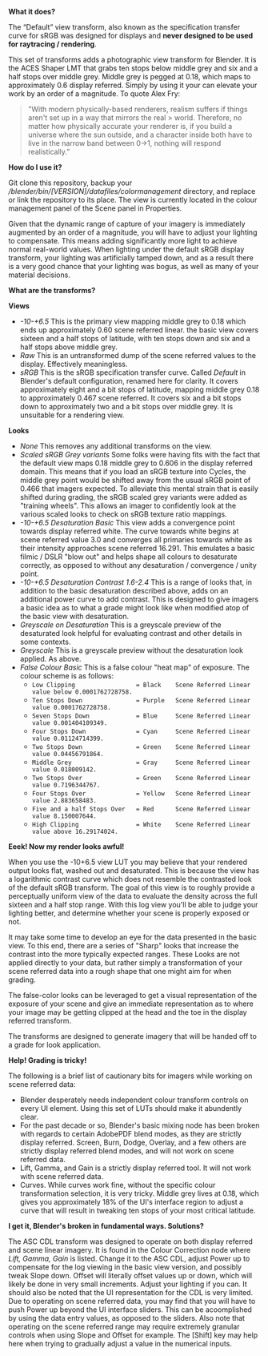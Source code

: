 **What it does?**

The “Default” view transform, also known as the specification transfer curve for sRGB was designed for displays and **never designed to be used for raytracing / rendering**.

This set of transforms adds a photographic view transform for Blender. It is the ACES Shaper LMT that grabs ten stops below middle grey
and six and a half stops over middle grey. Middle grey is pegged at 0.18, which maps to approximately 0.6
display referred. Simply by using it your can elevate your work by an order of a magnitude. To quote Alex Fry:

> "With modern physically-based renderers, realism suffers if things aren't set up in a way that mirrors the real > world. Therefore, no matter how physically accurate your renderer is, if you build a universe where the sun 
> outside, and a character inside both have to live in the narrow band between 0->1, nothing will respond
> realistically.”

**How do I use it?**

Git clone this repository, backup your */blender/bin/[VERSION]/datafiles/colormanagement* directory, and replace or link the repository to its place. The view is currently located in the colour management panel of the Scene panel in Properties.

Given that the dynamic range of capture of your imagery is immediately augmented by an order of a magnitude, you will have to adjust your lighting to compensate. This means adding significantly more light to achieve normal real-world values. When lighting under the default sRGB display transform, your lighting was artificially tamped down, and as a result there is a very good chance that your lighting was bogus, as well as many of your material decisions.

**What are the transforms?**

**Views**
 * *-10-+6.5* This is the primary view mapping middle grey to 0.18 which ends up approximately 0.60 scene referred linear.
 the basic view covers sixteen and a half stops of latitude, with ten stops down and six and a half stops above
 middle grey.
 * *Raw* This is an untransformed dump of the scene referred values to the display. Effectively meaningless.
 * *sRGB* This is the sRGB specification transfer curve. Called *Default* in Blender's default configuration,
 renamed here for clarity. It covers approximately eight and a bit stops of latitude, mapping middle grey 0.18 to
 approximately 0.467 scene referred. It covers six and a bit stops down to approximately two and a bit stops over
 middle grey. It is unsuitable for a rendering view.
 
**Looks**
 * *None* This removes any additional transforms on the view.
 * *Scaled sRGB Grey variants* Some folks were having fits with the fact that the default view maps 0.18 middle grey to 0.606 in the display referred domain. This means that if you load an sRGB texture into Cycles, the middle grey point would be shifted away from the usual sRGB point of 0.466 that imagers expected. To alleviate this mental strain that is easily shifted during grading, the sRGB scaled grey variants were added as "training wheels". This allows an imager to confidently look at the various scaled looks to check on sRGB texture ratio mappings.
 * *-10-+6.5 Desaturation Basic* This view adds a convergence point towards display referred white. The curve towards white begins at scene referred value 3.0 and converges all primaries towards white as their intensity approaches scene referred 16.291. This emulates a basic filmic / DSLR "blow out" and helps shape all colours to desaturate correctly, as opposed to without any desaturation / convergence / unity point.
 * *-10-+6.5 Desaturation Contrast 1.6-2.4* This is a range of looks that, in addition to the basic desaturation described above, adds on an additional power curve to add contrast. This is designed to give imagers a basic idea as to what a grade might look like when modified atop of the basic view with desaturation.
 * *Greyscale on Desaturation* This is a greyscale preview of the desaturated look helpful for evaluating contrast and other details in some contexts.
 * *Greyscale* This is a greyscale preview without the desaturation look applied. As above.
 * *False Colour Basic* This is a false colour "heat map" of exposure. The colour scheme is as follows:
   * ```Low Clipping                 = Black    Scene Referred Linear value below 0.0001762728758.```
   * ```Ten Stops Down               = Purple   Scene Referred Linear value 0.0001762728758.```
   * ```Seven Stops Down             = Blue     Scene Referred Linear value 0.001404109349.```
   * ```Four Stops Down              = Cyan     Scene Referred Linear value 0.01124714399.```
   * ```Two Stops Down               = Green    Scene Referred Linear value 0.04456791864.```
   * ```Middle Grey                  = Gray     Scene Referred Linear value 0.018009142.```
   * ```Two Stops Over               = Green    Scene Referred Linear value 0.7196344767.```
   * ```Four Stops Over              = Yellow   Scene Referred Linear value 2.883658483.```
   * ```Five and a half Stops Over   = Red      Scene Referred Linear value 8.150007644.```
   * ```High Clipping                = White    Scene Referred Linear value above 16.29174024.```

**Eeek! Now my render looks awful!**

When you use the -10+6.5 view LUT you may believe that your rendered output looks flat, washed out and desaturated. This is because the view has a logarithmic contrast curve which does not resemble the contrasted look of the default sRGB transform. The goal of this view is to roughly provide a perceptually uniform view of the data to evaluate the density across the full sixteen and a half stop range. With this log view you'll be able to judge your lighting better, and determine whether your scene is properly exposed or not.

It may take some time to develop an eye for the data presented in the basic view. To this end, there are a series of "Sharp" looks that increase the contrast into the more typically expected ranges. These Looks are not applied directly to your data, but rather simply a transformation of your scene referred data into a rough shape that one might aim for when grading.

The false-color looks can be leveraged to get a visual representation of the exposure of your scene and give an immediate representation as to where your image may be getting clipped at the head and the toe in the display referred transform.

The transforms are designed to generate imagery that will be handed off to a grade for look application.

**Help! Grading is tricky!**

The following is a brief list of cautionary bits for imagers while working on scene referred data:
 * Blender desperately needs independent colour transform controls on every UI element. Using this set of LUTs should make it abundently clear.
 * For the past decade or so, Blender's basic mixing node has been broken with regards to certain AdobePDF blend modes, as they are strictly display referred. Screen, Burn, Dodge, Overlay, and a few others are strictly display referred blend modes, and will not work on scene referred data.
 * Lift, Gamma, and Gain is a strictly display referred tool. It will not work with scene referred data.
 * Curves. While curves work fine, without the specific colour transformation selection, it is very tricky. Middle
grey lives at 0.18, which gives you approximately 18% of the UI's interface region to adjust a curve that will
result in tweaking ten stops of your most critical latitude.

**I get it, Blender's broken in fundamental ways. Solutions?**

The ASC CDL transform was designed to operate on both display referred and scene linear imagery. It is found in
the Colour Correction node where *Lift, Gamma, Gain* is listed. Change it to the ASC CDL, adjust Power up to
compensate for the log viewing in the basic view version, and possibly tweak Slope down. Offset will literally
offset values up or down, which will likely be done in very small increments. Adjust your lighting if you can. It should also be noted that the UI representation for the CDL is very limited. Due to operating on scene referred data, you may find that you will have to push Power up beyond the UI interface sliders. This can be acoomplished by using the data entry values, as opposed to the sliders. Also note that operating on the scene referred range may require extremely granular controls when using Slope and Offset for example. The [Shift] key may help here when trying to gradually adjust a value in the numerical inputs.
